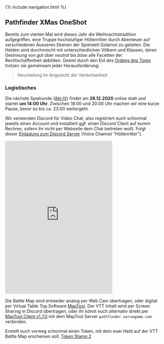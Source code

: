 {% include navigation.html %}

## Pathfinder XMas OneShot

Bereits zum vierten Mal wird dieses Jahr die Weihnachtstradition aufgegriffen, eine Truppe hochstufiger Höllenritter durch Abenteuer auf verschiedenen Äusseren Ebenen der Spielwelt Golarion zu geleiten. Die Helden sind durchmischt mit unterschiedlichen Völkern und Klassen, deren Gesinnung von *gut* über *neutral* bis *böse* alle Facetten der Rechtschaffenheit abbilden. Geeint durch den Eid des [Ordens des Tores](https://pathfinderwiki.com/wiki/Order_of_the_Gate) trotzen sie gemeinsam jeder Herausforderung:

> Verurteilung im Angesicht der Verdorbenheit

### Logistisches

Die nächste Spielrunde ([Akt IV](act4.html)) findet am **28.12.2020** online statt und startet **um 14:00 Uhr**. Zwischen 18:00 und 20:00 Uhr machen wir eine kurze Pause, bevor es bis ca. 23:00 weitergeht.

Wir verwenden Discord für Video Chat, also registriert euch schonmal jeweils einen Account und installiert ggf. einen Discord Client auf eurem Rechner, sofern ihr nicht per Webseite dem Chat beitreten wollt. Folgt dieser [Einladung zum Discord Server](https://discord.gg/NUkjE9ztnb) (Voice Channel "Höllenritter").

<iframe src="https://discord.com/widget?id=770728670926602280&theme=dark" width="350" height="500" allowtransparency="true" frameborder="0" sandbox="allow-popups allow-popups-to-escape-sandbox allow-same-origin allow-scripts"></iframe>

Die Battle Map wird entweder analog per Web Cam übertragen, oder digital per Virtual Table Top Software [MapTool](https://www.rptools.net/toolbox/maptool/). Der VTT Inhalt wird per Screen Sharing in Discord übertragen, oder ihr könnt euch alternativ direkt per [MapTool Client v1.7.0](https://github.com/RPTools/maptool/releases/tag/1.7.0) mit dem MapTool Server `pathfinder.servegame.com` verbinden.

Erstellt euch vorweg schonmal einen Token, mit dem euer Held auf der VTT Battle Map erscheinen soll: [Token Stamp 2](http://rolladvantage.com/tokenstamp/)
